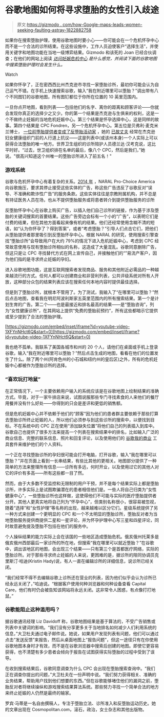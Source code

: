 # 谷歌地图如何将寻求堕胎的女性引入歧途

> 原文:[https://gizmodo . com/how-Google-maps-leads-women-seeking-faulting-astray-1822882758](https://gizmodo.com/how-google-maps-leads-women-seeking-abortions-astray-1822882758)

如果你在搜索堕胎护理，使用谷歌地图时要小心——你可能会在一个危机怀孕中心而不是一个合法的诊所结束。在这些设施中，工作人员迫使客户“选择生活”，并使用关键字和地图功能在当地一级博弈结果。Gizmodo 和该死的 Joan 已经合伙调查；在他们的网站上阅读 [*访问妊娠危机中心*](https://damnjoan.com/abortionsearch) *是什么感觉，并阅读下面的谷歌地图中搜索堕胎护理时会发生什么。*

Watch

如果你怀孕了，正在密西西比州杰克逊市寻找一家堕胎诊所，最初你可能会认为自己运气不错。在手机上快速搜索谷歌，输入“我在附近哪里可以堕胎？”调出带有八个不同图钉的谷歌地图，所有图钉都位于你所在位置的 10 英里范围内。

一旦你点开地图，看到列表——包括他们的名字、离你的距离和顾客评论——你就会发现你真正的选择少之又少。你的第一个结果是杰克逊与生俱来的权利，这是一个不做终止妊娠的当地危机妊娠中心。第三个结果是怀孕选择中心，这是同样的故事。第四个结果是 CPC Fondren，另一个危机怀孕中心。第五位是贝弗利·麦克米兰博士， [一位前堕胎提供者变成了反堕胎活动家](https://www.youtube.com/watch?v=VeT357hlXk8) ，她的 [已故丈夫](https://www.clarionledger.com/story/news/2016/01/21/anti-abortion-activist-roy-mcmillan-dies/79119222/) 经常在杰克逊妇女健康组织门前的人行道上抗议——这是列表中(或该州本身)一个人实际上可以获得合法堕胎的唯一地方。世界卫生组织的诊所陪护人员德兰达·汉考克说，这比平时好。“过去，世卫组织排在名单的最后，像八个 CPC，然后是我们，”她说。"很高兴知道这个州唯一的堕胎诊所进入了前五名！"

### **游戏系统**

谷歌与危机怀孕中心有着复杂的关系。[2014 年](http://thehill.com/policy/technology/204571-google-removes-anti-abortion-ads-after-pressure) ，NARAL Pro-Choice America 向谷歌施压，要求其停止接受这些实体的广告，称这些广告违反了谷歌反对“误导、不准确和欺诈性广告”的服务条款。这些实体往往是宗教附属机构，并不总是有持证医务人员在场，也从不提供堕胎服务或将患者转介到提供堕胎服务的诊所

反堕胎怀孕中心在谷歌上购买广告，以插入他们自己诊所的链接，作为基于涉及堕胎的关键词搜索的首要结果。这些广告旁边会标有一个小的“广告”，以表明它们是付费的结果，但在其他方面看起来像有机的结果。他们还经常使用含糊不清的短语，如“认为你怀孕了？得到答案”，或者“考虑堕胎？”引导人们点击它们，把他们从堕胎提供者那里吸引到反堕胎怀孕中心。根据 NARAL 的研究，使用搜索引擎查找“堕胎诊所”会导致用户在大约 79%的情况下进入危机妊娠中心，考虑到 CPC 经常故意使用与现有堕胎诊所相似的名称，这造成了大量混乱。谷歌同意删除广告，但这只是让 CPC 寻找替代方式在网上宣传自己，并接触他们的“”易流产客户，因为他们指的是寻求终止妊娠的孕妇。

进入谷歌地图功能，这是互联网搜索者发现商品、服务和其他附近必需品的一种越来越流行的方式。任何人都可以创建商业和非营利列表，公共评级系统对所有人开放，这种部分众包的结果列表应该在搜索任何本地内容时提供最佳选择。

但是到了堕胎诊所，就根本不管用了。为了测试，我输入了“在哪里可以堕胎？”然后点击地图，查看我在明尼阿波利斯家五英里范围内的所有搜索结果。第一个是计划生育的广告。第二个——也是最接近和排名最高的结果——是“堕胎咨询”，列为“女性健康诊所”，在其网站上提供“免费的堕胎前预约”，所有这些都暗示它提供或至少提到了合法的堕胎护理。

 [https://gizmodo.com/embed/inset/iframe?id=youtube-video-1XFYnNHct6Q&start=0](https://gizmodo.com/embed/inset/iframe?id=youtube-video-1XFYnNHct6Q&start=0) 

我也绝不孤单。我联系了美国各城市和州的 20 个人，请他们在桌面或手机上登录谷歌，输入“我在附近哪里可以堕胎？”然后点击生成的地图，看看在他们的位置发生了什么。除了两个州(阿肯色州的小石城和纽约州的皇后区)之外，所有的危机妊娠中心都被作为堕胎诊所的选择。

### **“喜欢玩打地鼠”**

在正常情况下，一个主要依赖用户输入的系统应该是在谷歌地图上绘制结果的准确方式。毕竟，对于一家牛排店来说，试图说服那些专门寻找素食的人来他们的餐厅用餐并没有什么好处——你得到的只会是差评和更低的销售额。

但是危机妊娠中心并不依赖于他们的“顾客”因为他们的患者群主要依赖于那些打算去堕胎诊所终止妊娠的人，所以他们必须参与到这些诊所的搜索中，以便找到目标。不在系统中的 CPC 正在使用“添加缺失位置”将他们自己的列表插入到库中。谷歌自己也提供了很多方法来提高一个列表在搜索结果中的排名，比如输入广泛的商业信息、完整的联系信息、照片和回复评论，以及使用他们的 [谷歌我的商业](https://www.google.com/business/how-it-works/?gmbsrc=us-en-et-gs-z-gmb-l-z-h~my%7Credirect%7Cu&ppsrc=GMBLR&utm_campaign=us-en-et-gs-z-gmb-l-z-h~my%7Credirect%7Cu&utm_source=gmb&utm_medium=et) 工具套件来维护他们的个人资料。

一个正在寻找堕胎诊所的孕妇很可能会打开电脑，打开谷歌，输入“我在哪里可以堕胎？”并在页面上看到一长串结果，有些比其他的更相关。地图部分提供了一种简单的方法来整理所有信息——诊所有多远，何时开业，以及使用过它的其他人对它的评价有多高——所有这些都一目了然。

然而，由于大多数不受监控和无限制的用户干预，并不是每个结果实际上都是堕胎诊所，许多实际上是试图欺骗潜在的患者相信他们是。一些人将自己归类为“女性健康中心”，一些堕胎诊所也这样做，这使得他们不可能与实际的医疗堕胎提供者分开。其他人更真实地将自己列为“怀孕中心”，但类别名称很小，很容易被忽视，随着“选择”和“女性护理”等名称的出现，越来越难以区分它们。星级系统提供了另一种方式来创建一个更明显的 CPC 和一个不太明显的堕胎诊所，堕胎反对者为当地堕胎服务提供商提供二星和一星评论，并为怀孕护理中心写三星和四星评论，同时故意避免提及堕胎不包括在他们的服务中。

个人操纵结果的能力实际上会在该国的一些地区造成堕胎危机。俄亥俄州托莱多是俄亥俄州西部最后一家诊所的所在地，但搜索“我在哪里可以就近堕胎？”在谷歌中，调出该地区的地图，会出现三个结果——只有第三个是首都医疗网络，实际的堕胎诊所。对于那些寻求终止妊娠的人来说，更困难的是，据诊所的陪同协调员克里斯汀·哈迪(Kristin Hady)说，有人一直在编辑诊所的详细信息，说诊所已经关闭。

“我们经常不得不去编辑谷歌上诊所还在营业的列表，因为他们似乎会认为诊所已经永远关闭了，”哈迪说。“根据客户使用何种浏览器和何种设备查看 Capital Care，他们有时仍会被告知该网站将永远关闭。这非常令人困惑，有点像打打地鼠。”

### 谷歌能阻止这种滥用吗？

据谷歌通讯经理 Liz Davidoff 称，谷歌地图结果是基于算法的，不受广告销售或列表中关键词的影响。“我们没有分享更多关于当地排名如何减少人们利用系统的信息，”大卫杜夫通过电子邮件说。她说，如果用户发现列表有问题，他们可以通过点击“发送反馈”来报告，然后从桌面地图上“报告问题”，但这一途径只有在你使用谷歌地图本身时才有效，而不是在谷歌浏览器中搜索后创建的地图。即使它更容易获得，也不清楚有多少患者会倾向于报告在试图获得实际堕胎的过程中受到了误导。

在收到搜索结果后，谷歌同意调查为什么 CPC 会出现在堕胎搜索查询中。“我们正在调查你提出的问题，”大卫杜夫在一份声明中说。“我们努力获得相关、准确的业务结果，帮助用户找到他们想要的东西。”但在谷歌能够堵住他们的漏洞之前，堕胎反对者将继续操纵和游戏搜索结果算法系统。那些努力寻找一个简单合法的地方来终止妊娠的人仍然是最终的输家。

罗宾·马蒂是一名自由撰稿人，专注于堕胎立法、诊所准入和反堕胎运动历史。她的文章出现在 Cosmopolitan.com，滚石，政治，女士杂志和其他出版物。